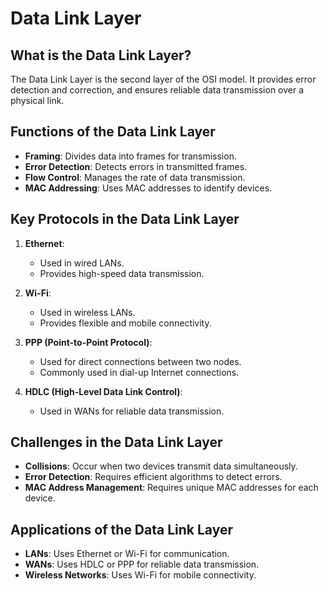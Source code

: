 # Data Link Layer

## What is the Data Link Layer?
The Data Link Layer is the second layer of the OSI model. It provides error detection and correction, and ensures reliable data transmission over a physical link.

## Functions of the Data Link Layer
- **Framing**: Divides data into frames for transmission.
- **Error Detection**: Detects errors in transmitted frames.
- **Flow Control**: Manages the rate of data transmission.
- **MAC Addressing**: Uses MAC addresses to identify devices.

## Key Protocols in the Data Link Layer
1. **Ethernet**:
   - Used in wired LANs.
   - Provides high-speed data transmission.

2. **Wi-Fi**:
   - Used in wireless LANs.
   - Provides flexible and mobile connectivity.

3. **PPP (Point-to-Point Protocol)**:
   - Used for direct connections between two nodes.
   - Commonly used in dial-up Internet connections.

4. **HDLC (High-Level Data Link Control)**:
   - Used in WANs for reliable data transmission.

## Challenges in the Data Link Layer
- **Collisions**: Occur when two devices transmit data simultaneously.
- **Error Detection**: Requires efficient algorithms to detect errors.
- **MAC Address Management**: Requires unique MAC addresses for each device.

## Applications of the Data Link Layer
- **LANs**: Uses Ethernet or Wi-Fi for communication.
- **WANs**: Uses HDLC or PPP for reliable data transmission.
- **Wireless Networks**: Uses Wi-Fi for mobile connectivity.